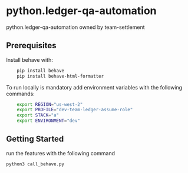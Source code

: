 # python.ledger-qa-automation
python.ledger-qa-automation owned by team-settlement

## Prerequisites

Install behave with:

```bash
    pip install behave
    pip install behave-html-formatter
```



To run locally is mandatory add environment variables with the following commands:

```bash
    export REGION="us-west-2"
    export PROFILE="dev-team-ledger-assume-role"
    export STACK="a"
    export ENVIRONMENT="dev"
```

## Getting Started
run the features with the following command

```bash
python3 call_behave.py
```



